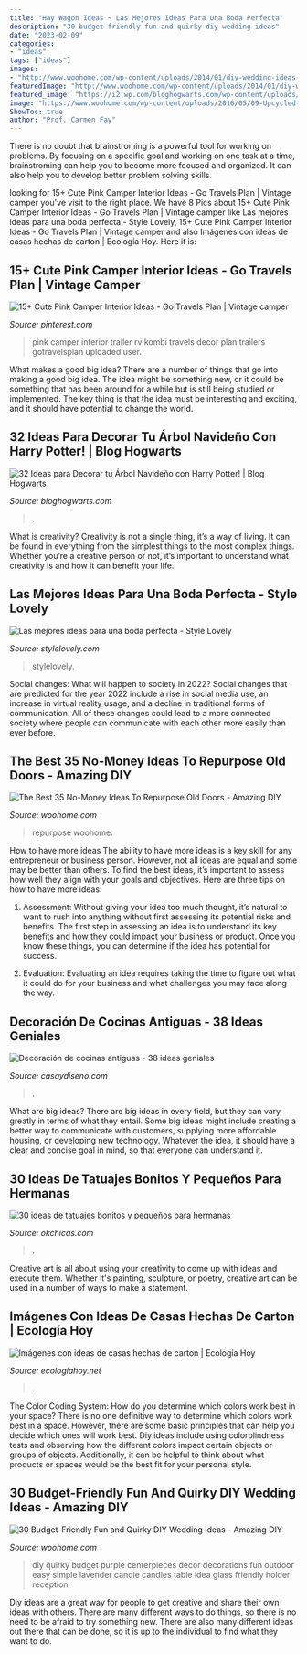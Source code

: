 ```yaml
---
title: "Hay Wagon Ideas ~ Las Mejores Ideas Para Una Boda Perfecta"
description: "30 budget-friendly fun and quirky diy wedding ideas"
date: "2023-02-09"
categories:
- "ideas"
tags: ["ideas"]
images:
- "http://www.woohome.com/wp-content/uploads/2014/01/diy-wedding-ideas-26.jpg"
featuredImage: "http://www.woohome.com/wp-content/uploads/2014/01/diy-wedding-ideas-26.jpg"
featured_image: "https://i2.wp.com/bloghogwarts.com/wp-content/uploads/2014/12/Harry-Potter-BlogHogwarts-Navidad-Arbol-Ornamento-12.jpg"
image: "https://www.woohome.com/wp-content/uploads/2016/05/09-Upcycled-Vintage-Door-Beverage-Bar-Station-woohome.jpg"
ShowToc: true
author: "Prof. Carmen Fay"
---
```



There is no doubt that brainstroming is a powerful tool for working on problems. By focusing on a specific goal and working on one task at a time, brainstroming can help you to become more focused and organized. It can also help you to develop better problem solving skills.

	

		
looking for 15+ Cute Pink Camper Interior Ideas - Go Travels Plan | Vintage camper you've visit to the right place. We have 8 Pics about 15+ Cute Pink Camper Interior Ideas - Go Travels Plan | Vintage camper like Las mejores ideas para una boda perfecta - Style Lovely, 15+ Cute Pink Camper Interior Ideas - Go Travels Plan | Vintage camper and also Imágenes con ideas de casas hechas de carton | Ecología Hoy. Here it is:
		
    
## 15+ Cute Pink Camper Interior Ideas - Go Travels Plan | Vintage Camper

<img loading=lazy src="https://i.pinimg.com/736x/83/70/05/837005b8e5f92a8e311aaae7a230257d.jpg" onerror="this.onerror=null;this.src='https://tse4.mm.bing.net/th?id=OIP.XUxWyfsi_gHH5PShxjrEgwHaJ4&amp;pid=15.1';" alt="15+ Cute Pink Camper Interior Ideas - Go Travels Plan | Vintage camper">

_Source: pinterest.com_

>pink camper interior trailer rv kombi travels decor plan trailers gotravelsplan uploaded user. 

	

What makes a good big idea?
There are a number of things that go into making a good big idea. The idea might be something new, or it could be something that has been around for a while but is still being studied or implemented. The key thing is that the idea must be interesting and exciting, and it should have potential to change the world.

    
## 32 Ideas Para Decorar Tu Árbol Navideño Con Harry Potter! | Blog Hogwarts

<img loading=lazy src="https://i2.wp.com/bloghogwarts.com/wp-content/uploads/2014/12/Harry-Potter-BlogHogwarts-Navidad-Arbol-Ornamento-12.jpg" onerror="this.onerror=null;this.src='https://tse4.mm.bing.net/th?id=OIP.xeT2NWszXHofcDPxGHHaTgHaLG&amp;pid=15.1';" alt="32 Ideas para Decorar tu Árbol Navideño con Harry Potter! | Blog Hogwarts">

_Source: bloghogwarts.com_

>. 

	

What is creativity?
Creativity is not a single thing, it’s a way of living. It can be found in everything from the simplest things to the most complex things. Whether you’re a creative person or not, it’s important to understand what creativity is and how it can benefit your life.

    
## Las Mejores Ideas Para Una Boda Perfecta - Style Lovely

<img loading=lazy src="http://stylelovely.com/wp-content/uploads/ideas_para_novias-entrada-deco.jpg" onerror="this.onerror=null;this.src='https://tse1.mm.bing.net/th?id=OIP.C3P7WzQwoGg1Q439lN8PvAHaLZ&amp;pid=15.1';" alt="Las mejores ideas para una boda perfecta - Style Lovely">

_Source: stylelovely.com_

>stylelovely. 

	

Social changes: What will happen to society in 2022?
Social changes that are predicted for the year 2022 include a rise in social media use, an increase in virtual reality usage, and a decline in traditional forms of communication. All of these changes could lead to a more connected society where people can communicate with each other more easily than ever before.

    
## The Best 35 No-Money Ideas To Repurpose Old Doors - Amazing DIY

<img loading=lazy src="https://www.woohome.com/wp-content/uploads/2016/05/09-Upcycled-Vintage-Door-Beverage-Bar-Station-woohome.jpg" onerror="this.onerror=null;this.src='https://tse4.mm.bing.net/th?id=OIP.0qj6OJGVpLdZBjQLLs1O2QHaR9&amp;pid=15.1';" alt="The Best 35 No-Money Ideas To Repurpose Old Doors - Amazing DIY">

_Source: woohome.com_

>repurpose woohome. 

	

How to have more ideas
The ability to have more ideas is a key skill for any entrepreneur or business person. However, not all ideas are equal and some may be better than others. To find the best ideas, it’s important to assess how well they align with your goals and objectives. Here are three tips on how to have more ideas:
1. Assessment: Without giving your idea too much thought, it’s natural to want to rush into anything without first assessing its potential risks and benefits. The first step in assessing an idea is to understand its key benefits and how they could impact your business or product. Once you know these things, you can determine if the idea has potential for success.

2. Evaluation: Evaluating an idea requires taking the time to figure out what it could do for your business and what challenges you may face along the way.

    
## Decoración De Cocinas Antiguas - 38 Ideas Geniales

<img loading=lazy src="https://casaydiseno.com/wp-content/uploads/2016/01/muebles-cocina-estilo-retro.jpg" onerror="this.onerror=null;this.src='https://tse2.mm.bing.net/th?id=OIP.mfsAFkji32spT3SWBqOHDgHaLH&amp;pid=15.1';" alt="Decoración de cocinas antiguas - 38 ideas geniales">

_Source: casaydiseno.com_

>. 

	

What are big ideas?
There are big ideas in every field, but they can vary greatly in terms of what they entail. Some big ideas might include creating a better way to communicate with customers, supplying more affordable housing, or developing new technology. Whatever the idea, it should have a clear and concise goal in mind, so that everyone can understand it.

    
## 30 Ideas De Tatuajes Bonitos Y Pequeños Para Hermanas

<img loading=lazy src="http://www.okchicas.com/wp-content/uploads/2016/02/tatuajes-para-hermanas-24.jpg" onerror="this.onerror=null;this.src='https://tse2.mm.bing.net/th?id=OIP.G_770eK7f1tvjRcUpSil7AHaHa&amp;pid=15.1';" alt="30 ideas de tatuajes bonitos y pequeños para hermanas">

_Source: okchicas.com_

>. 

	

Creative art is all about using your creativity to come up with ideas and execute them. Whether it's painting, sculpture, or poetry, creative art can be used in a number of ways to make a statement.

    
## Imágenes Con Ideas De Casas Hechas De Carton | Ecología Hoy

<img loading=lazy src="https://ecologiahoy.net/wp-content/uploads/2016/08/inicio03.jpg" onerror="this.onerror=null;this.src='https://tse1.mm.bing.net/th?id=OIP.sQN3gun--5q-sOkVwws3pQHaJ3&amp;pid=15.1';" alt="Imágenes con ideas de casas hechas de carton | Ecología Hoy">

_Source: ecologiahoy.net_

>. 

	

The Color Coding System: How do you determine which colors work best in your space?
There is no one definitive way to determine which colors work best in a space. However, there are some basic principles that can help you decide which ones will work best. Diy ideas include using colorblindness tests and observing how the different colors impact certain objects or groups of objects. Additionally, it can be helpful to think about what products or spaces would be the best fit for your personal style.

    
## 30 Budget-Friendly Fun And Quirky DIY Wedding Ideas - Amazing DIY

<img loading=lazy src="http://www.woohome.com/wp-content/uploads/2014/01/diy-wedding-ideas-26.jpg" onerror="this.onerror=null;this.src='https://tse2.mm.bing.net/th?id=OIP.MOcZa_GFVqs3W-8gzIxaZwHaLH&amp;pid=15.1';" alt="30 Budget-Friendly Fun and Quirky DIY Wedding Ideas - Amazing DIY">

_Source: woohome.com_

>diy quirky budget purple centerpieces decor decorations fun outdoor easy simple lavender candle candles table idea glass friendly holder reception. 

	

Diy ideas are a great way for people to get creative and share their own ideas with others. There are many different ways to do things, so there is no need to be afraid to try something new. There are also many different ideas out there that can be done, so it is up to the individual to find what they want to do.

